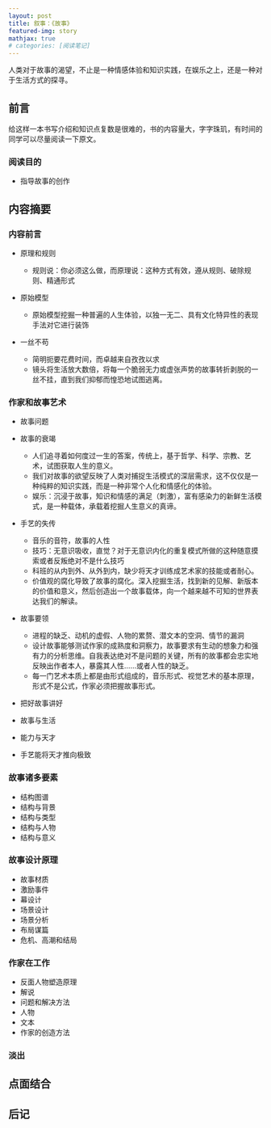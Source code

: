 ```yaml
---
layout: post
title: 叙事：《故事》
featured-img: story
mathjax: true
# categories: [阅读笔记]
---
```


人类对于故事的渴望，不止是一种情感体验和知识实践，在娱乐之上，还是一种对于生活方式的探寻。

<!--more-->

<!-- # 故事 -->

## 前言

给这样一本书写介绍和知识点复数是很难的，书的内容量大，字字珠玑，有时间的同学可以尽量阅读一下原文。


### 阅读目的

- 指导故事的创作


## 内容摘要


### 内容前言

- 原理和规则

  - 规则说：你必须这么做，而原理说：这种方式有效，遵从规则、破除规则、精通形式

- 原始模型

  - 原始模型挖掘一种普遍的人生体验，以独一无二、具有文化特异性的表现手法对它进行装饰

- 一丝不苟

  - 简明扼要花费时间，而卓越来自孜孜以求
  - 镜头将生活放大数倍，将每一个脆弱无力或虚张声势的故事转折剥脱的一丝不挂，直到我们抑郁而惶恐地试图逃离。


### 作家和故事艺术

- 故事问题

- 故事的衰竭

  - 人们追寻着如何度过一生的答案，传统上，基于哲学、科学、宗教、艺术，试图获取人生的意义。
  - 我们对故事的欲望反映了人类对捕捉生活模式的深层需求，这不仅仅是一种纯粹的知识实践，而是一种非常个人化和情感化的体验。
  - 娱乐：沉浸于故事，知识和情感的满足（刺激），富有感染力的新鲜生活模式，是一种载体，承载着挖掘人生意义的真谛。

- 手艺的失传

  - 音乐的音符，故事的人性
  - 技巧：无意识吸收，直觉？对于无意识内化的重复模式所做的这种随意摸索或者反叛绝对不是什么技巧
  - 科班的从内到外、从外到内，缺少将天才训练成艺术家的技能或者耐心。
  - 价值观的腐化导致了故事的腐化。深入挖掘生活，找到新的见解、新版本的价值和意义，然后创造出一个故事载体，向一个越来越不可知的世界表达我们的解读。

- 故事要领

  - 进程的缺乏、动机的虚假、人物的累赘、潜文本的空洞、情节的漏洞
  - 设计故事能够测试作家的成熟度和洞察力，故事要求有生动的想象力和强有力的分析思维。自我表达绝对不是问题的关键，所有的故事都会忠实地反映出作者本人，暴露其人性……或者人性的缺乏。
  - 每一门艺术本质上都是由形式组成的，音乐形式、视觉艺术的基本原理，形式不是公式，作家必须把握故事形式。

- 把好故事讲好
- 故事与生活
- 能力与天才
- 手艺能将天才推向极致


### 故事诸多要素

- 结构图谱
- 结构与背景
- 结构与类型
- 结构与人物
- 结构与意义


### 故事设计原理

- 故事材质
- 激励事件
- 幕设计
- 场景设计
- 场景分析
- 布局谋篇
- 危机、高潮和结局


### 作家在工作

- 反面人物塑造原理
- 解说
- 问题和解决方法
- 人物
- 文本
- 作家的创造方法


### 淡出


## 点面结合


## 后记
